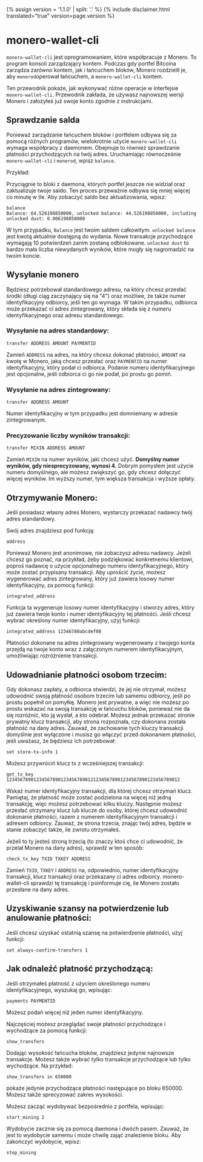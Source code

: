 {% assign version = '1.1.0' | split: '.' %}
{% include disclaimer.html translated="true" version=page.version %}
# monero-wallet-cli

`monero-wallet-cli` jest oprogramowaniem, które współpracuje z Monero. To program konsoli zarządzający kontem. Podczas gdy portfel Bitcoina zarządza zarówno kontem, jak i łańcuchem bloków, Monero rozdzielił je, aby `monerod`operował łańcuchem, a `monero-wallet-cli` kontem.

Ten przewodnik pokaże, jak wykonywać różne operacje w interfejsie `monero-wallet-cli`. Przewodnik zakłada, że używasz najnowszej wersji Monero i założyłeś już swoje konto zgodnie z instrukcjami.


## Sprawdzanie salda

Ponieważ zarządzanie łańcuchem bloków i portfelem odbywa się za pomocą różnych programów, wielokrotnie użycie `monero-wallet-cli` wymaga współpracy z daemonem. Obejmuje to również sprawdzanie płatności przychodzących na twój adres. Uruchamiając równocześnie `monero-wallet-cli` i `monerod`, wpisz `balance`.

Przykład:


Przyciągnie to bloki z daemona, których portfel jeszcze nie widział oraz zaktualizuje twoje saldo. Ten proces przeważnie odbywa się mniej więcej co minutę w tle. Aby zobaczyć saldo bez aktualizowania, wpisz:

    balance
    Balance: 64.526198850000, unlocked balance: 44.526198850000, including unlocked dust: 0.006198850000

W tym przypadku, `Balance` jest twoim saldem całkowitym. `unlocked balance` jest kwotą aktualnie dostępną do wydania. Nowe transakcje przychodzące wymagają 10 potwierdzeń zanim zostaną odblokowane. `unlocked dust` to bardzo mała liczba niewydanych wyników, które mogły się nagromadzić na twoim koncie.

## Wysyłanie monero

Będziesz potrzebował standardowego adresu, na który chcesz przesłać środki (długi ciąg zaczynający się na "4") oraz możliwe, że także numer identyfikacyjny odbiorcy, jeśli ten go wymaga. W takim przypadku, odbiorca może przekazać ci adres zintegrowany, który składa się z numeru identyfikacyjnego oraz adresu standardowego.

### Wysyłanie na adres standardowy:

    transfer ADDRESS AMOUNT PAYMENTID

Zamień `ADDRESS` na adres, na który chcesz dokonać płatności, `AMOUNT` na kwotę w Monero, jaką chcesz przesłać oraz `PAYMENTID` na numer identyfikacyjny, który podał ci odbiorca. Podanie numeru identyfikacyjnego jest opcjonalne, jeśli odbiorca ci go nie podał, po prostu go pomiń.

### Wysyłanie na adres zintegrowany:

    transfer ADDRESS AMOUNT

Numer identyfikacyjny w tym przypadku jest domniemany w adresie zintegrowanym.

### Precyzowanie liczby wyników transakcji:

    transfer MIXIN ADDRESS AMOUNT

Zamień `MIXIN` na numer wyników, jaki chcesz użyć. **Domyślny numer wyników, gdy niesprecyzowany, wynosi 4.** Dobrym pomysłem jest użycie numeru domyślnego, ale możesz zwiększyć go, gdy chcesz dołączyć więcej wyników. Im wyższy numer, tym większa transakcja i wyższe opłaty.

## Otrzymywanie Monero:

Jeśli posiadasz własny adres Monero, wystarczy przekazać nadawcy twój adres standardowy.

Swój adres znajdziesz pod funkcją:

    address

Ponieważ Monero jest anonimowe, nie zobaczysz adresu nadawcy. Jeżeli chcesz go poznać, na przykład, żeby podziękować konkretnemu klientowi, poproś nadawcę o użycie opcjonalnego numeru identyfikacyjnego, który może zostać przypisany transakcji. Aby uprościć życie, możesz wygenerować adres zintegrowany, który już zawiera losowy numer identyfikacyjny, za pomocą funkcji:

    integrated_address

Funkcja ta wygeneruje losowy numer identyfikacyjny i stworzy adres, który już zawiera twoje konto i numer identyfikacyjny tej płatności. Jeśli chcesz wybrać określony numer identyfikacyjny, użyj funkcji:

    integrated_address 12346780abcdef00

Płatności dokonane na adres zintegrowany wygenerowany z twojego konta przejdą na twoje konto wraz z załączonym numerem identyfikacyjnym, umożliwiając rozróżnienie transakcji.


## Udowadnianie płatności osobom trzecim:

Gdy dokonasz zapłaty, a odbiorca stwierdzi, że jej nie otrzymał, możesz udowodnić swoją płatność osobom trzecim lub samemu odbiorcy, jeśli po prostu popełnił on pomyłkę. Monero jest prywatne, a więc nie możesz po prostu wskazać na swoją transakcję w łańcuchu bloków, ponieważ nie da się rozróżnić, kto ją wysłał, a kto odebrał. Możesz jednak przekazać stronie prywatny klucz transakcji, aby strona rozpoznała, czy dokonana została płatność na dany adres. Zauważ, że zachowanie tych kluczy transakcji domyślnie jest wyłączone i musisz go włączyć przed dokonaniem płatności, jeśli uważasz, że będziesz ich potrzebował:

    set store-tx-info 1

Możesz przywróciń klucz tx z wcześniejszej transakcji:

    get_tx_key 1234567890123456789012345678901212345678901234567890123456789012

Wskaż numer identyfikacyjny transakcji, dla której chcesz otrzymań klucz. Pamiętaj, że płatność może zostać podzielona na więcej niż jedną transakcję, więc możesz potrzebować kilku kluczy. Następnie możesz przesłać otrzymany klucz lub klucze do osoby, której chcesz udowodnić dokonanie płatności, razem z numerem identyfikacyjnym transakcji i adresem odbiorcy. Zauważ, że strona trzecia, znając twój adres, będzie w stanie zobaczyć także, ile zwrotu otrzymałeś.

Jeżeli to ty jesteś stroną trzecią (to znaczy ktoś chce ci udowodnić, że przelał Monero na dany adres), sprawdź w ten sposób:

    check_tx_key TXID TXKEY ADDRESS

Zamień `TXID`, `TXKEY` i `ADDRESS` na, odpowiednio, numer identyfikacyjny transakcji, klucz transakcji oraz przekazany ci adres odbiorcy. monero-wallet-cli sprawdzi tę transakcję i poinformuje cię, ile Monero zostało przesłane na dany adres.


## Uzyskiwanie szansy na potwierdzenie lub anulowanie płatności:

Jeśli chcesz uzyskać ostatnią szansę na potwierdzenie płatności, użyj funkcji:

    set always-confirm-transfers 1


## Jak odnaleźć płatność przychodzącą:

Jeśli otrzymałeś płatność z użyciem określonego numeru identyfikacyjnego, wyszukaj go, wpisując:

    payments PAYMENTID

Możesz podań więcej niż jeden numer identyfikacyjny.

Najczęściej możesz przeglądać swoje płatności przychodzące i wychodzące za pomocą funkcji:

    show_transfers

Dodając wysokość łańcucha bloków, znajdziesz jedynie najnowsze transakcje. Możesz także wybrać tylko transakcje przychodzące lub tylko wychodzące. Na przykład:

    show_transfers in 650000

pokaże jedynie przychodzące płatności następujące po bloku 650000. Możesz także sprecyzować zakres wysokości.

Możesz zacząć wydobywać bezpośrednio z portfela, wpisując:

    start_mining 2

Wydobycie zacznie się za pomocą daemona i dwóch pasem. Zauważ, że jest to wydobycie samemu i może chwilę zająć znalezienie bloku. Aby zakończyć wydobycie, wpisz:

    stop_mining

